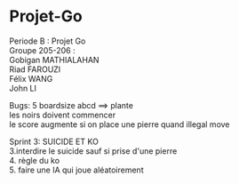 # Projet-Go
Periode B : Projet Go <br />
Groupe 205-206 : <br />
Gobigan MATHIALAHAN <br />
Riad FAROUZI <br />
Félix WANG <br />
John LI <br />


Bugs:
5 boardsize abcd ==> plante <br />
les noirs doivent commencer  <br />
le score augmente si on place une pierre quand illegal move <br />


Sprint 3: SUICIDE ET KO <br />
3.interdire le suicide sauf si prise d'une pierre <br />
4. règle du ko <br />
5. faire une IA qui joue aléatoirement
